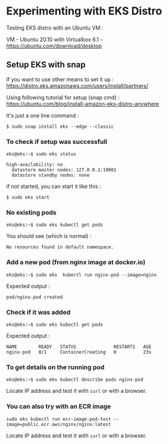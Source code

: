 # Experimenting with EKS Distro

Testing EKS distro with an Ubuntu VM : 

VM - Ubuntu 20.10 with Virtualbox 6.1 - https://ubuntu.com/download/desktop


## Setup EKS with snap

If you want to use other means to set it up : 
https://distro.eks.amazonaws.com/users/install/partners/

Using following tutorial for setup (snap cmd) :
https://ubuntu.com/blog/install-amazon-eks-distro-anywhere

It's just a one line command : 

 `$ sudo snap install eks --edge --classic`

### To check if setup was successfull

`eks@eks:~$ sudo eks status`

 ```eks is running
 high-availability: no
   datastore master nodes: 127.0.0.1:19001
   datastore standby nodes: none
 ```


if not started, you can start it like this : 

 `$ sudo eks start`

### No existing pods
`eks@eks:~$ sudo eks kubectl get pods`

You should see (which is normal) :

```
No resources found in default namespace.
```


### Add a new pod (from nginx image at docker.io)
 `eks@eks:~$ sudo eks  kubectl run nginx-pod --image=nginx`
 
 Expected output : 
```
pod/nginx-pod created
```

### Check if it was added
`eks@eks:~$ sudo eks kubectl get pods`

 Expected output : 
```
NAME        READY   STATUS              RESTARTS   AGE
nginx-pod   0/1     ContainerCreating   0          23s
```

### To get details on the running pod
`eks@eks:~$ sudo eks kubectl describe pods nginx-pod`

Locate IP address and test it with `curl` or with a browser.

### You can also try with an ECR image
`sudo eks kubectl run ecr-image-pod-test --image=public.ecr.aws/nginx/nginx:latest`

Locate IP address and test it with `curl` or with a browser.
